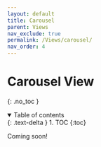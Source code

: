 ```yaml
---
layout: default
title: Carousel
parent: Views
nav_exclude: true
permalink: /Views/carousel/
nav_order: 4
---
```

# Carousel View
{: .no_toc }

<details open markdown="block">
  <summary>
    Table of contents
  </summary>
  {: .text-delta }
1. TOC
{:toc}
</details>

Coming soon!